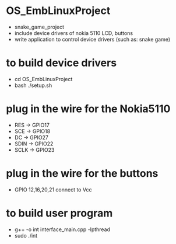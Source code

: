 # OS_EmbLinuxProject
  - snake_game_project
  - include device drivers of nokia 5110 LCD, buttons
  - write application to control device drivers (such as: snake game)
# to build device drivers
  - cd OS_EmbLinuxProject
  - bash ./setup.sh
# plug in the wire for the Nokia5110
  - RES -> GPIO17
  - SCE -> GPIO18
  - DC -> GPIO27
  - SDIN -> GPIO22
  - SCLK -> GPIO23
# plug in the wire for the buttons
  - GPIO 12,16,20,21 connect to Vcc
# to build user program
  - g++ -o int interface_main.cpp -lpthread
  - sudo ./int <run>
